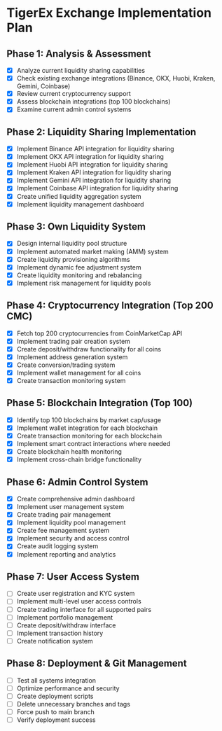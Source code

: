 # TigerEx Exchange Implementation Plan

## Phase 1: Analysis & Assessment
- [x] Analyze current liquidity sharing capabilities
- [x] Check existing exchange integrations (Binance, OKX, Huobi, Kraken, Gemini, Coinbase)
- [x] Review current cryptocurrency support
- [x] Assess blockchain integrations (top 100 blockchains)
- [x] Examine current admin control systems

## Phase 2: Liquidity Sharing Implementation
- [x] Implement Binance API integration for liquidity sharing
- [x] Implement OKX API integration for liquidity sharing
- [x] Implement Huobi API integration for liquidity sharing
- [x] Implement Kraken API integration for liquidity sharing
- [x] Implement Gemini API integration for liquidity sharing
- [x] Implement Coinbase API integration for liquidity sharing
- [x] Create unified liquidity aggregation system
- [x] Implement liquidity management dashboard

## Phase 3: Own Liquidity System
- [x] Design internal liquidity pool structure
- [x] Implement automated market making (AMM) system
- [x] Create liquidity provisioning algorithms
- [x] Implement dynamic fee adjustment system
- [x] Create liquidity monitoring and rebalancing
- [x] Implement risk management for liquidity pools

## Phase 4: Cryptocurrency Integration (Top 200 CMC)
- [x] Fetch top 200 cryptocurrencies from CoinMarketCap API
- [x] Implement trading pair creation system
- [x] Create deposit/withdraw functionality for all coins
- [x] Implement address generation system
- [x] Create conversion/trading system
- [x] Implement wallet management for all coins
- [x] Create transaction monitoring system

## Phase 5: Blockchain Integration (Top 100)
- [x] Identify top 100 blockchains by market cap/usage
- [x] Implement wallet integration for each blockchain
- [x] Create transaction monitoring for each blockchain
- [x] Implement smart contract interactions where needed
- [x] Create blockchain health monitoring
- [x] Implement cross-chain bridge functionality

## Phase 6: Admin Control System
- [x] Create comprehensive admin dashboard
- [x] Implement user management system
- [x] Create trading pair management
- [x] Implement liquidity pool management
- [x] Create fee management system
- [x] Implement security and access control
- [x] Create audit logging system
- [x] Implement reporting and analytics

## Phase 7: User Access System
- [ ] Create user registration and KYC system
- [ ] Implement multi-level user access controls
- [ ] Create trading interface for all supported pairs
- [ ] Implement portfolio management
- [ ] Create deposit/withdraw interface
- [ ] Implement transaction history
- [ ] Create notification system

## Phase 8: Deployment & Git Management
- [ ] Test all systems integration
- [ ] Optimize performance and security
- [ ] Create deployment scripts
- [ ] Delete unnecessary branches and tags
- [ ] Force push to main branch
- [ ] Verify deployment success